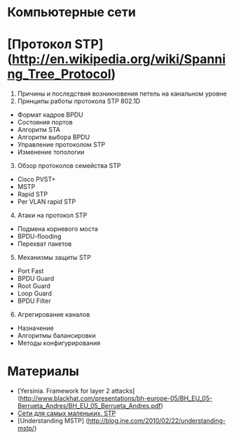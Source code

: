# Компьютерные сети

# [Протокол STP] (http://en.wikipedia.org/wiki/Spanning_Tree_Protocol)

1. Причины и последствия возникновения петель на канальном уровне
2. Принципы работы протокола STP 802.1D
  * Формат кадров BPDU
  * Состояния портов
  * Алгоритм STA
  * Алгоритм выбора BPDU
  * Управление протоколом STP
  * Изменение топологии
3. Обзор протоколов семейства STP
  * Cisco PVST+
  * MSTP
  * Rapid STP
  * Per VLAN rapid STP
4. Атаки на протокол STP
  * Подмена корневого моста
  * BPDU-flooding
  * Перехват пакетов
5. Механизмы защиты STP
  * Port Fast
  * BPDU Guard    
  * Root Guard
  * Loop Guard
  * BPDU Filter
6. Агрегирование каналов
  * Назначение
  * Алгоритмы балансировки 
  * Методы конфигурирования
  
# Материалы
* [Yersinia. Framework for layer 2 attacks] (http://www.blackhat.com/presentations/bh-europe-05/BH_EU_05-Berrueta_Andres/BH_EU_05_Berrueta_Andres.pdf)
* [Сети для самых маленьких. STP](http://habrahabr.ru/post/143768/)
* [Understanding MSTP] (http://blog.ine.com/2010/02/22/understanding-mstp/)
